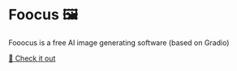 # Foocus 🖼️
Fooocus is a free AI image generating software (based on Gradio)
<br>

[🧳 Check it out](https://github.com/lllyasviel/Fooocus)

 
